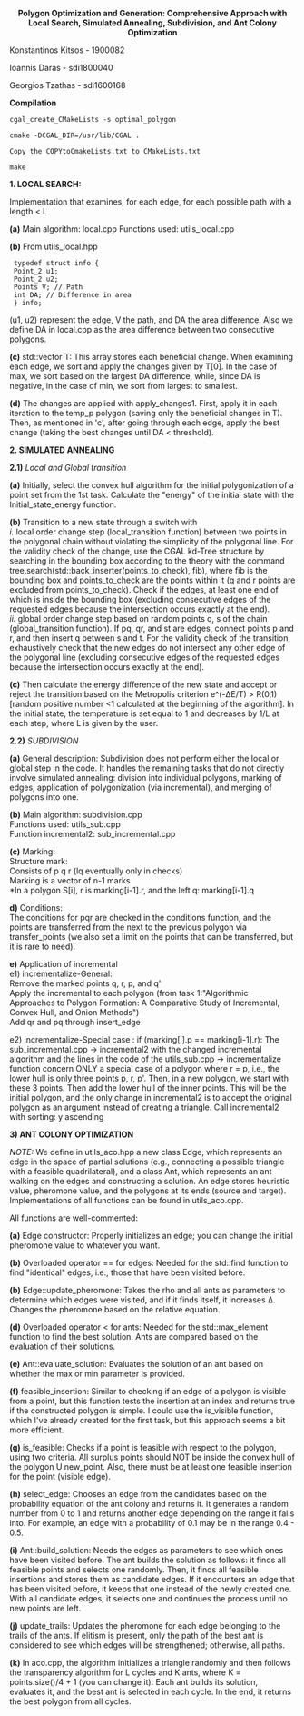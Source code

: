 **<p align = center>Polygon Optimization and Generation: Comprehensive Approach with Local Search, Simulated Annealing, Subdivision, and Ant Colony Optimization**

Konstantinos Kitsos - 1900082

Ioannis Daras - sdi1800040

Georgios Tzathas - sdi1600168
            
**Compilation**

    cgal_create_CMakeLists -s optimal_polygon

    cmake -DCGAL_DIR=/usr/lib/CGAL .

    Copy the COPYtoCmakeLists.txt to CMakeLists.txt

    make

**1. LOCAL SEARCH:**

Implementation that examines, for each edge, for each possible path with a length < L

**(a)** Main algorithm: local.cpp
Functions used: utils_local.cpp

**(b)** From utils_local.hpp

     typedef struct info {
     Point_2 u1;
     Point_2 u2;
     Points V; // Path
     int DA; // Difference in area
     } info;

(u1, u2) represent the edge, V the path, and DA the area difference. Also we define DA in local.cpp as the area difference between two consecutive polygons.

**(c)** std::vector<info> T:
This array stores each beneficial change. When examining each edge, we sort and apply the changes given by T[0]. In the case of max, we sort based on the largest DA difference, while, since DA is negative, in the case of min, we sort from largest to smallest.

**(d)** The changes are applied with apply_changes1. First, apply it in each iteration to the temp_p polygon (saving only the beneficial changes in T). Then, as mentioned in 'c', after going through each edge, apply the best change (taking the best changes until DA < threshold).

**2. SIMULATED ANNEALING**

**2.1)** *Local and Global transition*

**(a)** Initially, select the convex hull algorithm for the initial polygonization of a point set from the 1st task. Calculate the "energy" of the initial state with the Initial_state_energy function.

**(b)** Transition to a new state through a switch with <br>
*i.* local order change step (local_transition function) between two points in the polygonal chain without violating the simplicity of the polygonal line. For the validity check of the change, use the CGAL kd-Tree structure by searching in the bounding box according to the theory with the command tree.search(std::back_inserter(points_to_check), fib), where fib is the bounding box and points_to_check are the points within it (q and r points are excluded from points_to_check). Check if the edges, at least one end of which is inside the bounding box (excluding consecutive edges of the requested edges because the intersection occurs exactly at the end). <br>
*ii.* global order change step based on random points q, s of the chain (global_transition function). If pq, qr, and st are edges, connect points p and r, and then insert q between s and t. For the validity check of the transition, exhaustively check that the new edges do not intersect any other edge of the polygonal line (excluding consecutive edges of the requested edges because the intersection occurs exactly at the end).

**(c)** Then calculate the energy difference of the new state and accept or reject the transition based on the Metropolis criterion e^(-ΔE/T) > R(0,1) [random positive number <1 calculated at the beginning of the algorithm]. In the initial state, the temperature is set equal to 1 and decreases by 1/L at each step, where L is given by the user.

**2.2)** *SUBDIVISION*

**(a)** General description: Subdivision does not perform either the local or global step in the code. It handles the remaining tasks that do not directly involve simulated annealing: division into individual polygons, marking of edges, application of polygonization (via incremental), and merging of polygons into one.

**(b)** Main algorithm: subdivision.cpp <br>
Functions used: utils_sub.cpp <br>
Function incremental2: sub_incremental.cpp

**(c)** Marking: <br>
Structure mark: <br>
Consists of p q r (lq eventually only in checks) <br>
Marking is a vector of n-1 marks <br>
*In a polygon S[i], r is marking[i-1].r, and the left q: marking[i-1].q

**d)** Conditions: <br>
The conditions for pqr are checked in the conditions function, and the points are transferred from the next to the previous polygon via transfer_points (we also set a limit on the points that can be transferred, but it is rare to need).

**e)** Application of incremental <br>
e1) incrementalize-General:<br>
Remove the marked points q, r, p, and q' <br>
Apply the incremental to each polygon (from task 1:"Algorithmic Approaches to Polygon Formation: A Comparative Study of Incremental, Convex Hull, and Onion Methods") <br>
Add qr and pq through insert_edge

e2) incrementalize-Special case : 
if (marking[i].p == marking[i-1].r): The sub_incremental.cpp -> incremental2 with the changed incremental algorithm and the lines in the code of the utils_sub.cpp -> incrementalize function concern ONLY a special case of a polygon where r = p, i.e., the lower hull is only three points p, r, p'. Then, in a new polygon, we start with these 3 points. Then add the lower hull of the inner points. This will be the initial polygon, and the only change in incremental2 is to accept the original polygon as an argument instead of creating a triangle. Call incremental2 with sorting: y ascending

**3) ANT COLONY OPTIMIZATION**

*NOTE:* We define in utils_aco.hpp a new class Edge, which represents an edge in the space of partial solutions (e.g., connecting a possible triangle with a feasible quadrilateral), and a class Ant, which represents an ant walking on the edges and constructing a solution. An edge stores heuristic value, pheromone value, and the polygons at its ends (source and target). Implementations of all functions can be found in utils_aco.cpp.

All functions are well-commented:

**(a)** Edge constructor: Properly initializes an edge; you can change the initial pheromone value to whatever you want.

**(b)** Overloaded operator == for edges: Needed for the std::find function to find "identical" edges, i.e., those that have been visited before.

**(b)** Edge::update_pheromone: Takes the rho and all ants as parameters to determine which edges were visited, and if it finds itself, it increases Δ. Changes the pheromone based on the relative equation.

 **(d)** Overloaded operator < for ants: Needed for the std::max_element function to find the best solution. Ants are compared based on the evaluation of their solutions.

**(e)** Ant::evaluate_solution: Evaluates the solution of an ant based on whether the max or min parameter is provided.

**(f)** feasible_insertion: Similar to checking if an edge of a polygon is visible from a point, but this function tests the insertion at an index and returns true if the constructed polygon is simple. I could use the is_visible function, which I've already created for the first task, but this approach seems a bit more efficient.

**(g)** is_feasible: Checks if a point is feasible with respect to the polygon, using two criteria. All surplus points should NOT be inside the convex hull of the polygon U new_point. Also, there must be at least one feasible insertion for the point (visible edge).

**(h)** select_edge: Chooses an edge from the candidates based on the probability equation of the ant colony and returns it. It generates a random number from 0 to 1 and returns another edge depending on the range it falls into. For example, an edge with a probability of 0.1 may be in the range 0.4 - 0.5.

**(i)** Ant::build_solution: Needs the edges as parameters to see which ones have been visited before. The ant builds the solution as follows: it finds all feasible points and selects one randomly. Then, it finds all feasible insertions and stores them as candidate edges. If it encounters an edge that has been visited before, it keeps that one instead of the newly created one. With all candidate edges, it selects one and continues the process until no new points are left.

**(j)** update_trails: Updates the pheromone for each edge belonging to the trails of the ants. If elitism is present, only the path of the best ant is considered to see which edges will be strengthened; otherwise, all paths.

**(k)** In aco.cpp, the algorithm initializes a triangle randomly and then follows the transparency algorithm for L cycles and K ants, where K = points.size()/4 + 1 (you can change it). Each ant builds its solution, evaluates it, and the best ant is selected in each cycle. In the end, it returns the best polygon from all cycles.
